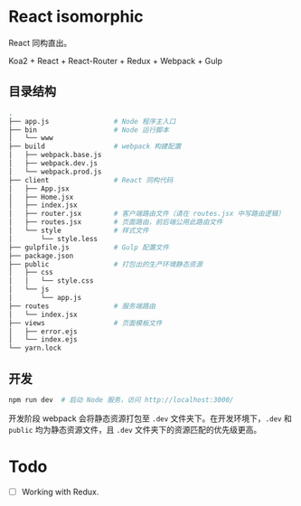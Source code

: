# React isomorphic

React 同构直出。

Koa2 + React + React-Router + Redux + Webpack + Gulp

## 目录结构

```bash
.
├── app.js                # Node 程序主入口
├── bin                   # Node 运行脚本
│   └── www
├── build                 # webpack 构建配置
│   ├── webpack.base.js
│   ├── webpack.dev.js
│   └── webpack.prod.js
├── client                # React 同构代码
│   ├── App.jsx
│   ├── Home.jsx
│   ├── index.jsx
│   ├── router.jsx        # 客户端路由文件（请在 routes.jsx 中写路由逻辑）
│   ├── routes.jsx        # 页面路由，前后端公用此路由文件
│   └── style             # 样式文件
│       └── style.less
├── gulpfile.js           # Gulp 配置文件
├── package.json
├── public                # 打包出的生产环境静态资源
│   ├── css
│   │   └── style.css
│   └── js
│       └── app.js
├── routes                # 服务端路由
│   └── index.jsx
├── views                 # 页面模板文件
│   ├── error.ejs
│   └── index.ejs
└── yarn.lock
```

## 开发

```bash
npm run dev  # 启动 Node 服务，访问 http://localhost:3000/
```

开发阶段 webpack 会将静态资源打包至 `.dev` 文件夹下。在开发环境下，`.dev` 和 `public` 均为静态资源文件，且 `.dev` 文件夹下的资源匹配的优先级更高。

# Todo

- [ ] Working with Redux.
